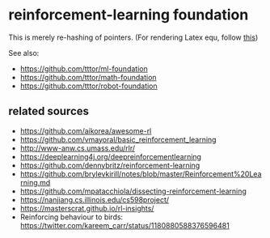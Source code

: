# reinforcement-learning foundation
This is merely re-hashing of pointers.
(For rendering Latex equ, follow [this](https://github.com/tttor/robot-foundation/blob/master/tool/git.md#latex-equations-in-github-repositories))

See also:
* https://github.com/tttor/ml-foundation
* https://github.com/tttor/math-foundation
* https://github.com/tttor/robot-foundation

## related sources
* https://github.com/aikorea/awesome-rl
* https://github.com/vmayoral/basic_reinforcement_learning
* http://www-anw.cs.umass.edu/rlr/
* https://deeplearning4j.org/deepreinforcementlearning
* https://github.com/dennybritz/reinforcement-learning
* https://github.com/brylevkirill/notes/blob/master/Reinforcement%20Learning.md
* https://github.com/mpatacchiola/dissecting-reinforcement-learning
* https://nanjiang.cs.illinois.edu/cs598project/
* https://masterscrat.github.io/rl-insights/
* Reinforcing behaviour to birds: https://twitter.com/kareem_carr/status/1180880588376596481
